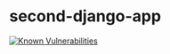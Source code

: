 # second-django-app

[![Known Vulnerabilities](https://snyk.io/test/github/gamer4life1/second-django-app/badge.svg?targetFile=requirements.txt)](https://snyk.io/test/github/gamer4life1/second-django-app?targetFile=requirements.txt)
